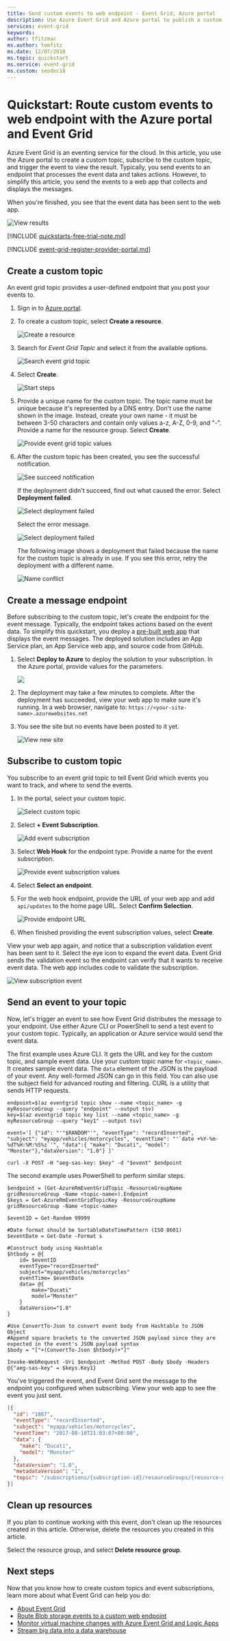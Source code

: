 ```yaml
---
title: Send custom events to web endpoint - Event Grid, Azure portal
description: Use Azure Event Grid and Azure portal to publish a custom topic, and subscribe to events for that topic. The events are handled by a web application. 
services: event-grid 
keywords: 
author: tfitzmac
ms.author: tomfitz
ms.date: 12/07/2018
ms.topic: quickstart
ms.service: event-grid
ms.custom: seodec18
---
```

# Quickstart: Route custom events to web endpoint with the Azure portal and Event Grid

Azure Event Grid is an eventing service for the cloud. In this article, you use the Azure portal to create a custom topic, subscribe to the custom topic, and trigger the event to view the result. Typically, you send events to an endpoint that processes the event data and takes actions. However, to simplify this article, you send the events to a web app that collects and displays the messages.

When you're finished, you see that the event data has been sent to the web app.

![View results](./media/custom-event-quickstart-portal/view-result.png)

[!INCLUDE [quickstarts-free-trial-note.md](../../includes/quickstarts-free-trial-note.md)]

[!INCLUDE [event-grid-register-provider-portal.md](../../includes/event-grid-register-provider-portal.md)]

## Create a custom topic

An event grid topic provides a user-defined endpoint that you post your events to. 

1. Sign in to [Azure portal](https://portal.azure.com/).

1. To create a custom topic, select **Create a resource**. 

   ![Create a resource](./media/custom-event-quickstart-portal/create-resource.png)

1. Search for *Event Grid Topic* and select it from the available options.

   ![Search event grid topic](./media/custom-event-quickstart-portal/search-event-grid.png)

1. Select **Create**.

   ![Start steps](./media/custom-event-quickstart-portal/select-create.png)

1. Provide a unique name for the custom topic. The topic name must be unique because it's represented by a DNS entry. Don't use the name shown in the image. Instead, create your own name - it must be between 3-50 characters and contain only values a-z, A-Z, 0-9, and "-". Provide a name for the resource group. Select **Create**.

   ![Provide event grid topic values](./media/custom-event-quickstart-portal/create-custom-topic.png)

1. After the custom topic has been created, you see the successful notification.

   ![See succeed notification](./media/custom-event-quickstart-portal/success-notification.png)

   If the deployment didn't succeed, find out what caused the error. Select **Deployment failed**.

   ![Select deployment failed](./media/custom-event-quickstart-portal/select-failed.png)

   Select the error message.

   ![Select deployment failed](./media/custom-event-quickstart-portal/failed-details.png)

   The following image shows a deployment that failed because the name for the custom topic is already in use. If you see this error, retry the deployment with a different name.

   ![Name conflict](./media/custom-event-quickstart-portal/name-conflict.png)

## Create a message endpoint

Before subscribing to the custom topic, let's create the endpoint for the event message. Typically, the endpoint takes actions based on the event data. To simplify this quickstart, you deploy a [pre-built web app](https://github.com/Azure-Samples/azure-event-grid-viewer) that displays the event messages. The deployed solution includes an App Service plan, an App Service web app, and source code from GitHub.

1. Select **Deploy to Azure** to deploy the solution to your subscription. In the Azure portal, provide values for the parameters.

   <a href="https://portal.azure.com/#create/Microsoft.Template/uri/https%3A%2F%2Fraw.githubusercontent.com%2FAzure-Samples%2Fazure-event-grid-viewer%2Fmaster%2Fazuredeploy.json" target="_blank"><img src="http://azuredeploy.net/deploybutton.png"/></a>

1. The deployment may take a few minutes to complete. After the deployment has succeeded, view your web app to make sure it's running. In a web browser, navigate to: 
`https://<your-site-name>.azurewebsites.net`

1. You see the site but no events have been posted to it yet.

   ![View new site](./media/custom-event-quickstart-portal/view-site.png)

## Subscribe to custom topic

You subscribe to an event grid topic to tell Event Grid which events you want to track, and where to send the events.

1. In the portal, select your custom topic.

   ![Select custom topic](./media/custom-event-quickstart-portal/select-custom-topic.png)

1. Select **+ Event Subscription**.

   ![Add event subscription](./media/custom-event-quickstart-portal/new-event-subscription.png)

1. Select **Web Hook** for the endpoint type. Provide a name for the event subscription.

   ![Provide event subscription values](./media/custom-event-quickstart-portal/provide-subscription-values.png)

1. Select **Select an endpoint**. 

1. For the web hook endpoint, provide the URL of your web app and add `api/updates` to the home page URL. Select **Confirm Selection**.

   ![Provide endpoint URL](./media/custom-event-quickstart-portal/provide-endpoint.png)

1. When finished providing the event subscription values, select **Create**.

View your web app again, and notice that a subscription validation event has been sent to it. Select the eye icon to expand the event data. Event Grid sends the validation event so the endpoint can verify that it wants to receive event data. The web app includes code to validate the subscription.

![View subscription event](./media/custom-event-quickstart-portal/view-subscription-event.png)

## Send an event to your topic

Now, let's trigger an event to see how Event Grid distributes the message to your endpoint. Use either Azure CLI or PowerShell to send a test event to your custom topic. Typically, an application or Azure service would send the event data.

The first example uses Azure CLI. It gets the URL and key for the custom topic, and sample event data. Use your custom topic name for `<topic_name>`. It creates sample event data. The `data` element of the JSON is the payload of your event. Any well-formed JSON can go in this field. You can also use the subject field for advanced routing and filtering. CURL is a utility that sends HTTP requests.

```azurecli-interactive
endpoint=$(az eventgrid topic show --name <topic_name> -g myResourceGroup --query "endpoint" --output tsv)
key=$(az eventgrid topic key list --name <topic_name> -g myResourceGroup --query "key1" --output tsv)

event='[ {"id": "'"$RANDOM"'", "eventType": "recordInserted", "subject": "myapp/vehicles/motorcycles", "eventTime": "'`date +%Y-%m-%dT%H:%M:%S%z`'", "data":{ "make": "Ducati", "model": "Monster"},"dataVersion": "1.0"} ]'

curl -X POST -H "aeg-sas-key: $key" -d "$event" $endpoint
```

The second example uses PowerShell to perform similar steps.

```azurepowershell-interactive
$endpoint = (Get-AzureRmEventGridTopic -ResourceGroupName gridResourceGroup -Name <topic-name>).Endpoint
$keys = Get-AzureRmEventGridTopicKey -ResourceGroupName gridResourceGroup -Name <topic-name>

$eventID = Get-Random 99999

#Date format should be SortableDateTimePattern (ISO 8601)
$eventDate = Get-Date -Format s

#Construct body using Hashtable
$htbody = @{
    id= $eventID
    eventType="recordInserted"
    subject="myapp/vehicles/motorcycles"
    eventTime= $eventDate   
    data= @{
        make="Ducati"
        model="Monster"
    }
    dataVersion="1.0"
}

#Use ConvertTo-Json to convert event body from Hashtable to JSON Object
#Append square brackets to the converted JSON payload since they are expected in the event's JSON payload syntax
$body = "["+(ConvertTo-Json $htbody)+"]"

Invoke-WebRequest -Uri $endpoint -Method POST -Body $body -Headers @{"aeg-sas-key" = $keys.Key1}
```

You've triggered the event, and Event Grid sent the message to the endpoint you configured when subscribing. View your web app to see the event you just sent.

```json
[{
  "id": "1807",
  "eventType": "recordInserted",
  "subject": "myapp/vehicles/motorcycles",
  "eventTime": "2017-08-10T21:03:07+00:00",
  "data": {
    "make": "Ducati",
    "model": "Monster"
  },
  "dataVersion": "1.0",
  "metadataVersion": "1",
  "topic": "/subscriptions/{subscription-id}/resourceGroups/{resource-group}/providers/Microsoft.EventGrid/topics/{topic}"
}]
```



## Clean up resources

If you plan to continue working with this event, don't clean up the resources created in this article. Otherwise, delete the resources you created in this article.

Select the resource group, and select **Delete resource group**.

## Next steps

Now that you know how to create custom topics and event subscriptions, learn more about what Event Grid can help you do:

- [About Event Grid](overview.md)
- [Route Blob storage events to a custom web endpoint](../storage/blobs/storage-blob-event-quickstart.md?toc=%2fazure%2fevent-grid%2ftoc.json)
- [Monitor virtual machine changes with Azure Event Grid and Logic Apps](monitor-virtual-machine-changes-event-grid-logic-app.md)
- [Stream big data into a data warehouse](event-grid-event-hubs-integration.md)

